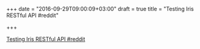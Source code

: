 +++
date = "2016-09-29T09:00:09+03:00"
draft = true
title = "Testing Iris RESTful API  #reddit"

+++

<p><a href="https://t.co/9qq0qwEwOB">Testing Iris RESTful API  #reddit</a></p>
